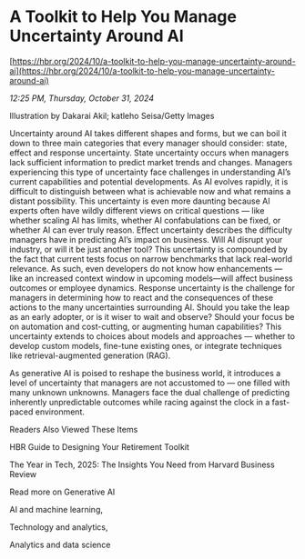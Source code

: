 # A Toolkit to Help You Manage Uncertainty Around AI

[https://hbr.org/2024/10/a-toolkit-to-help-you-manage-uncertainty-around-ai](https://hbr.org/2024/10/a-toolkit-to-help-you-manage-uncertainty-around-ai)

*12:25 PM, Thursday, October 31, 2024*

Illustration by Dakarai Akil; katleho Seisa/Getty Images

Uncertainty around AI takes different shapes and forms, but we can boil it down to three main categories that every manager should consider: state, effect and response uncertainty. State uncertainty occurs when managers lack sufficient information to predict market trends and changes. Managers experiencing this type of uncertainty face challenges in understanding AI’s current capabilities and potential developments. As AI evolves rapidly, it is difficult to distinguish between what is achievable now and what remains a distant possibility. This uncertainty is even more daunting because AI experts often have wildly different views on critical questions — like whether scaling AI has limits, whether AI confabulations can be fixed, or whether AI can ever truly reason. Effect uncertainty describes the difficulty managers have in predicting AI’s impact on business. Will AI disrupt your industry, or will it be just another tool? This uncertainty is compounded by the fact that current tests focus on narrow benchmarks that lack real-world relevance. As such, even developers do not know how enhancements — like an increased context window in upcoming models—will affect business outcomes or employee dynamics. Response uncertainty is the challenge for managers in determining how to react and the consequences of these actions to the many uncertainties surrounding AI. Should you take the leap as an early adopter, or is it wiser to wait and observe? Should your focus be on automation and cost-cutting, or augmenting human capabilities? This uncertainty extends to choices about models and approaches — whether to develop custom models, fine-tune existing ones, or integrate techniques like retrieval-augmented generation (RAG).

As generative AI is poised to reshape the business world, it introduces a level of uncertainty that managers are not accustomed to — one filled with many unknown unknowns. Managers face the dual challenge of predicting inherently unpredictable outcomes while racing against the clock in a fast-paced environment.

Readers Also Viewed These Items

HBR Guide to Designing Your Retirement Toolkit

The Year in Tech, 2025: The Insights You Need from Harvard Business Review

Read more on Generative AI

AI and machine learning,

Technology and analytics,

Analytics and data science

